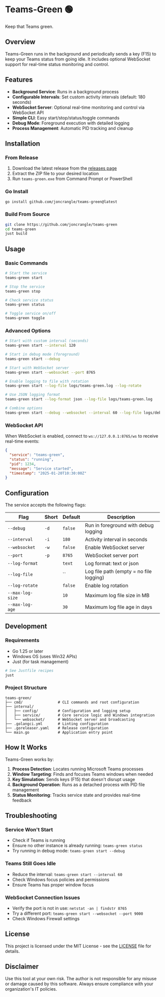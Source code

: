 # Teams-Green 🟢

Keep that Teams green.

## Overview

Teams-Green runs in the background and periodically sends a key (F15) to keep your Teams status from going idle. It includes optional WebSocket support for real-time status monitoring and control.

## Features

- **Background Service**: Runs in a background process
- **Configurable Intervals**: Set custom activity intervals (default: 180 seconds)
- **WebSocket Server**: Optional real-time monitoring and control via WebSocket API
- **Simple CLI**: Easy start/stop/status/toggle commands
- **Debug Mode**: Foreground execution with detailed logging
- **Process Management**: Automatic PID tracking and cleanup

## Installation

### From Release

1. Download the latest release from the [releases page](https://github.com/joncrangle/teams-green/releases)
2. Extract the ZIP file to your desired location
3. Run `teams-green.exe` from Command Prompt or PowerShell

### Go Install

```bash
go install github.com/joncrangle/teams-green@latest
```

### Build From Source

```bash
git clone https://github.com/joncrangle/teams-green
cd teams-green
just build
```

## Usage

### Basic Commands

```bash
# Start the service
teams-green start

# Stop the service
teams-green stop

# Check service status
teams-green status

# Toggle service on/off
teams-green toggle
```

### Advanced Options

```bash
# Start with custom interval (seconds)
teams-green start --interval 120

# Start in debug mode (foreground)
teams-green start --debug

# Start with WebSocket server
teams-green start --websocket --port 8765

# Enable logging to file with rotation
teams-green start --log-file logs/teams-green.log --log-rotate

# Use JSON logging format
teams-green start --log-format json --log-file logs/teams-green.log

# Combine options
teams-green start --debug --websocket --interval 60 --log-file logs/debug.log
```

### WebSocket API

When WebSocket is enabled, connect to `ws://127.0.0.1:8765/ws` to receive real-time events:

```json
{
  "service": "teams-green",
  "status": "running",
  "pid": 1234,
  "message": "Service started",
  "timestamp": "2025-01-20T10:30:00Z"
}
```

## Configuration

The service accepts the following flags:

| Flag | Short | Default | Description |
|------|-------|---------|-------------|
| `--debug` | `-d` | `false` | Run in foreground with debug logging |
| `--interval` | `-i` | `180` | Activity interval in seconds |
| `--websocket` | `-w` | `false` | Enable WebSocket server |
| `--port` | `-p` | `8765` | WebSocket server port |
| `--log-format` | | `text` | Log format: text or json |
| `--log-file` | | `` | Log file path (empty = no file logging) |
| `--log-rotate` | | `false` | Enable log rotation |
| `--max-log-size` | | `10` | Maximum log file size in MB |
| `--max-log-age` | | `30` | Maximum log file age in days |

## Development

### Requirements

- Go 1.25 or later
- Windows OS (uses Win32 APIs)
- Just (for task management)

```bash
# See Justfile recipes
just
```

### Project Structure

```
teams-green/
├── cmd/                # CLI commands and root configuration
├── internal/
│   ├── config/         # Configuration and logging setup
│   ├── service/        # Core service logic and Windows integration
│   └── websocket/      # WebSocket server and broadcasting
├── .golangci.yml       # Linting configuration
├── .goreleaser.yaml    # Release configuration
└── main.go             # Application entry point
```

## How It Works

Teams-Green works by:

1. **Process Detection**: Locates running Microsoft Teams processes
2. **Window Targeting**: Finds and focuses Teams windows when needed
3. **Key Simulation**: Sends keys (F15) that doesn't disrupt usage
4. **Background Operation**: Runs as a detached process with PID file management
5. **Status Monitoring**: Tracks service state and provides real-time feedback

## Troubleshooting

### Service Won't Start
- Check if Teams is running
- Ensure no other instance is already running: `teams-green status`
- Try running in debug mode: `teams-green start --debug`

### Teams Still Goes Idle
- Reduce the interval: `teams-green start --interval 60`
- Check Windows focus policies and permissions
- Ensure Teams has proper window focus

### WebSocket Connection Issues
- Verify the port is not in use: `netstat -an | findstr 8765`
- Try a different port: `teams-green start --websocket --port 9000`
- Check Windows Firewall settings

## License

This project is licensed under the MIT License - see the [LICENSE](LICENSE) file for details.

## Disclaimer

Use this tool at your own risk. The author is not responsible for any misuse or damage caused by this software. Always ensure compliance with your organization's IT policies.

